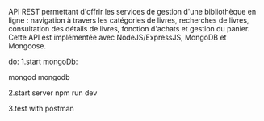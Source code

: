 API REST permettant d'offrir les services de gestion d'une bibliothèque en ligne : navigation à travers les
catégories de livres, recherches de livres, consultation des détails de livres, fonction d'achats et gestion du panier.
Cette API est implémentée avec NodeJS/ExpressJS, MongoDB et Mongoose.

do: 
1.start mongoDb:

mongod
mongodb

2.start server
npm run dev

3.test with postman